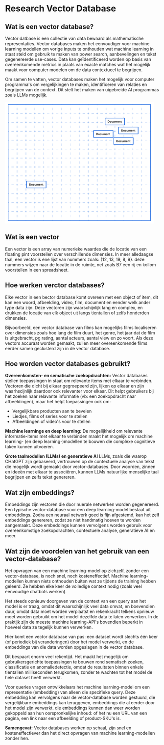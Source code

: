 # Research Vector Database

## Wat is een vector database?
Vector datbase is een collectie van data bewaard als mathematische representaties. Vector databases maken het eenvoudiger voor machine learning modellen om vorige inputs te onthouden wat machine learning in staat steld om gebruik te maken van power search, aanbevelingen en tekst gegenereerde use-cases. Data kan geïdentificeerd worden op basis van overeenkomende metrics in plaats van exacte matches wat het mogelijk maakt voor computer modelen om de data contextueel te begrijpen.

Om samen te vatten, vector databases maken het mogelijk voor computer programma's om vergelijkingen te maken, identificeren van relaties en begrijpen van de context. Dit stelt het maken van uigebreide AI programmas zoals LLMs mogelijk.

![Simple Vector Database](img/simpleVectorDatabase.png)

## Wat is een vector
Een vector is een array van numerieke waardes die de locatie van een floating pint voorstellen over verschillende dimensies. In meer alledaagse taal, een vector is ene lijst van nummers zoals: {12, 13, 19, 8, 9}. deze nummers wijzen naar de locatie in de ruimte, net zoals B7 een rij en kollom voorstellen in een spreadsheet.

## Hoe werken verctor databases?
Elke vector in een bector database komt overeen met een object of item, dit kan een woord, afbeelding, video, film, document en eender welk ander type data zijn. Deze vectoren zijn waarschijnlijk lang en complex, en drukken de locatie van elk object uit langs tientallen of zelfs honderden dimensies.

Bijvoorbeeld, een vector database van films kan mogelijks films localiseren over dimensies zoals hoe lang de film duurt, het genre, het jaar dat de film is uitgebracht, pg rating, aantal acteurs, aantal view en zo voort. Als deze vectors accuraat worden gemaakt, zullen meer overeenkomende films eerder samen geclusterd zijn in de vector database.

## Hoe worden vector databases gebruikt?
**Overeenkomsten- en sematische zoekopdrachten:**
Vector databases stellen toepassingen in staat om relevante items met elkaar te verbinden. Vectoren die dicht bij elkaar gegroepeerd zijn, lijken op elkaar en zijn waarhscijnlijk daardoor ook relevanter voor elkaar. Dit helpt gebruikers bij het zoeken naar relavante informatie (vb: een zoekopdracht naar afbeeldingen), maar het helpt toepassingen ook om:
* Vergelijkbare producten aan te bevelen
* Liedjes, films of series voor te stellen
* Afbeeldingen of video's voor te stellen

**Machine learninge en deep learning:**
De mogelijkheid om relevante informatie-items met elkaar te verbinden maakt het mogelijk om machine learning- (en deep learning-)modellen te bouwen die complexe cognitieve taken kunnen uitvoeren.

**Grote taalmodellen (LLMs) en generatieve AI**
LLMs, zoals die waarop CHatGPT zijn gebaseerd, vertrouwen op de contextuele analyse van tekst die mogelijk wordt gemaakt door vector-databases. Door woorden, zinnen en ideeën met elkaar te associëren, kunnen LLMs natuurlijke menselijke taal begrijpen en zelfs tekst genereren.

## Wat zijn embeddings?
Embeddings zijn vectoren die door nuerale netwerken worden gegenereerd. Een typische vector-database voor een deep learning-model bestaat uit embeddings. Zodra een neuraal netwerk goed is fijn afgestemd, kan het zelf embeddings genereren, zodat ze niet handmatig hoeven te worden aangemaakt. Deze embeddings kunnen vervolgens worden gebruik voor overeenkomstige zoekopdrachten, contextuele analyse, generatieve AI en meer.

## Wat zijn de voordelen van het gebruik van een vector-database?
Het opvragen van een machine learning-model op zichzelf, zonder een vector-database, is noch snel, noch kosteneffectief. Machine learning-modellen kunnen niets onthouden buiten wat ze tijdens de training hebben geleerd. Ze hebben elke keer de volledige context nodig (zoals veel eenvoudige chatbots werken).

Het steeds opnieuw doorgeven van de context van een query aan het model is er traag, omdat dit waarschijnlijk veel data omvat, en boevendien duur, omdat data moet worden verplaatst en rekenkracht telkens opnieuw moet worden gebruikt om het model dezelfde data te laten verwerken. In de praktijk zijn de meeste machine learning-API's bovendien beperkt in hoeveel data ze tegelijk kunnen verwerken.

Hier komt een vector database van pas: een dataset wordt slechts één keer (of periodiek bij veranderingen) door het model verwerkt, en de embeddings van die data worden opgeslagen in de vector database.

Dit bespaart enorm veel rekentijd. Het maakt het mogelijk om gebruikersgerichte toepassingen te bouwen rond sematisch zoeken, classificatie en anomaliedetectie, omdat de resultaten binnen enkele tientallen milliseconden terugkomen, zonder te wachten tot het model de hele dataset heeft verwerkt.

Voor queries vragen ontwikkelaars het machine learning-model om een representatie (embedding) van alleen die specifieke query. Deze embedding kan vervolgens naar de vector-database worden gestuurd, die vergelijkbare embeddings kan teruggeven, embeddings die al eerder door het model zijn verwerkt. die embeddings kunnen dan weer worden gekoppeld aan hun oorspronkelijke inhoud: of het nu een URL van een pagina, een link naar een afbeelding of product-SKU's is.

**Samengevat:** Vector databases werken op schaal, zijn snel en kosteneffectiever dan het direct opvragen van machine learning-modellen zonder hen.